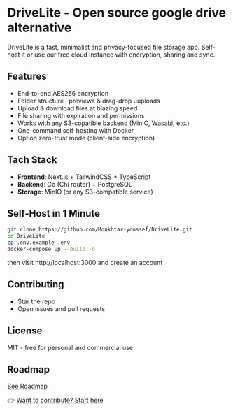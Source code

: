 # DriveLite - Open source google drive alternative

DriveLite is a fast, minimalist and privacy-focused file storage app.
Self-host it or use our free cloud instance with encryption, sharing and sync.

## Features

- End-to-end AES256 encryption
- Folder structure , previews & drag-drop uuploads
- Upload & download files at blazing speed
- File sharing with expiration and permissions
- Works with any S3-copatible backend (MinIO, Wasabi, etc.)
- One-command self-hosting with Docker
- Option zero-trust mode (client-side encryption)

## Tach Stack

- **Frontend**: Next.js + TailwindCSS + TypeScript
- **Backend**: Go (Chi router) + PostgreSQL
- **Storage**: MinIO (or any S3-compatible service)

## Self-Host in 1 Minute

```bash
git clone https://github.com/Moukhtar-youssef/DriveLite.git
cd DriveLite
cp .env.example .env
docker-compose up --build -d
```

then visit http://localhost:3000 and create an account

## Contributing

- Star the repo
- Open issues and pull requests

## License

MIT - free for personal and commercial use

## Roadmap

[See Roadmap](./ROADMAP.md)

👉 [Want to contribute? Start here](./CONTRIBUTING.md)
